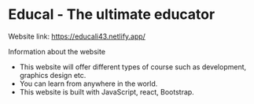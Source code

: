 # Educal - The ultimate educator

Website link: https://educali43.netlify.app/

Information about the website

- This website will offer different types of course such as development, graphics design etc.
- You can learn from anywhere in the world.
- This website is built with JavaScript, react, Bootstrap.
